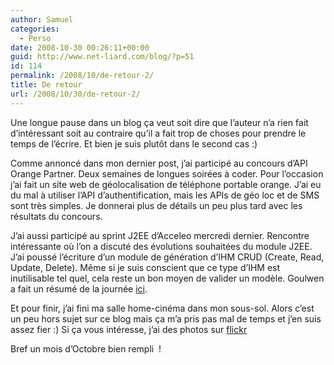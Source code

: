 ```yaml
---
author: Samuel
categories:
  - Perso
date: 2008-10-30 00:26:11+00:00
guid: http://www.net-liard.com/blog/?p=51
id: 114
permalink: /2008/10/de-retour-2/
title: De retour
url: /2008/10/30/de-retour-2/
---
```


Une longue pause dans un blog ça veut soit dire que l&#8217;auteur n&#8217;a rien fait d&#8217;intéressant soit au contraire qu&#8217;il a fait trop de choses pour prendre le temps de l&#8217;écrire. Et bien je suis plutôt dans le second cas :)

Comme annoncé dans mon dernier post, j&#8217;ai participé au concours d&#8217;API Orange Partner. Deux semaines de longues soirées à coder. Pour l&#8217;occasion j&#8217;ai fait un site web de géolocalisation de téléphone portable orange. J&#8217;ai eu du mal à utiliser l&#8217;API d&#8217;authentification, mais les APIs de géo loc et de SMS sont très simples. Je donnerai plus de détails un peu plus tard avec les résultats du concours.

J&#8217;ai aussi participé au sprint J2EE d&#8217;Acceleo mercredi dernier. Rencontre intéressante où l&#8217;on a discuté des évolutions souhaitées du module J2EE. J&#8217;ai poussé l&#8217;écriture d&#8217;un module de génération d&#8217;IHM CRUD (Create, Read, Update, Delete). Même si je suis conscient que ce type d&#8217;IHM est inutilisable tel quel, cela reste un bon moyen de valider un modèle. Goulwen a fait un résumé de la journée [ici](http://www.acceleo.org/wiki/index.php/Acceleo_JEE_Module_Sprint_'08).

Et pour finir, j&#8217;ai fini ma salle home-cinéma dans mon sous-sol. Alors c&#8217;est un peu hors sujet sur ce blog mais ça m&#8217;a pris pas mal de temps et j&#8217;en suis assez fier :) Si ça vous intéresse, j&#8217;ai des photos sur [flickr](http://www.flickr.com/photos/samuel22/sets/72157603896107986/)

Bref un mois d&#8217;Octobre bien rempli  !
